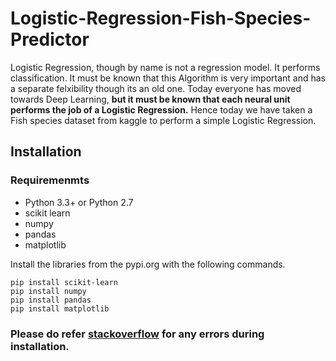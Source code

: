 # Logistic-Regression-Fish-Species-Predictor
Logistic Regression, though  by name is not a regression model. It performs classification. It must be known that this Algorithm is very important and has a separate felxibility though its an old one. Today everyone has moved towards Deep Learning, **but it must be known that each neural unit performs the job of a Logistic Regression.** Hence today we have taken a Fish species dataset from kaggle to perform a simple Logistic Regression.

## Installation

### Requiremenmts
* Python 3.3+ or Python 2.7 
* scikit learn
* numpy 
* pandas
* matplotlib

Install the libraries from the pypi.org with the following commands.
```
pip install scikit-learn
pip install numpy
pip install pandas
pip install matplotlib
```
### Please do refer [stackoverflow](https://stackoverflow.com/) for any errors during installation.
